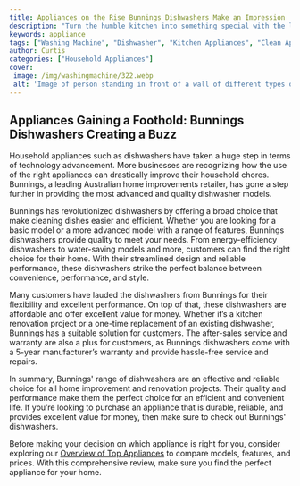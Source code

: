 ```yaml
---
title: Appliances on the Rise Bunnings Dishwashers Make an Impression
description: "Turn the humble kitchen into something special with the latest dishwasher range from Bunnings Find out why more Australians are choosing Bunnings for their home appliance needs"
keywords: appliance
tags: ["Washing Machine", "Dishwasher", "Kitchen Appliances", "Clean Appliance", "Appliance Guide"]
author: Curtis
categories: ["Household Appliances"]
cover: 
 image: /img/washingmachine/322.webp
 alt: 'Image of person standing in front of a wall of different types of Bunnings Dishwashers Appliances'
---
```

## Appliances Gaining a Foothold: Bunnings Dishwashers Creating a Buzz

Household appliances such as dishwashers have taken a huge step in terms of technology advancement. More businesses are recognizing how the use of the right appliances can drastically improve their household chores. Bunnings, a leading Australian home improvements retailer, has gone a step further in providing the most advanced and quality dishwasher models. 

Bunnings has revolutionized dishwashers by offering a broad choice that make cleaning dishes easier and efficient. Whether you are looking for a basic model or a more advanced model with a range of features, Bunnings dishwashers provide quality to meet your needs. From energy-efficiency dishwashers to water-saving models and more, customers can find the right choice for their home. With their streamlined design and reliable performance, these dishwashers strike the perfect balance between convenience, performance, and style. 

Many customers have lauded the dishwashers from Bunnings for their flexibility and excellent performance. On top of that, these dishwashers are affordable and offer excellent value for money. Whether it’s a kitchen renovation project or a one-time replacement of an existing dishwasher, Bunnings has a suitable solution for customers. The after-sales service and warranty are also a plus for customers, as Bunnings dishwashers come with a 5-year manufacturer’s warranty and provide hassle-free service and repairs.

In summary, Bunnings' range of dishwashers are an effective and reliable choice for all home improvement and renovation projects. Their quality and performance make them the perfect choice for an efficient and convenient life. If you’re looking to purchase an appliance that is durable, reliable, and provides excellent value for money, then make sure to check out Bunnings' dishwashers.

Before making your decision on which appliance is right for you, consider exploring our [Overview of Top Appliances](./pages/appliance-overview) to compare models, features, and prices. With this comprehensive review, make sure you find the perfect appliance for your home.
